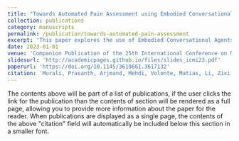 ```yaml
---
title: "Towards Automated Pain Assessment using Embodied Conversational Agents"
collection: publications
category: manuscripts
permalink: /publication/towards-automated-pain-assessment
excerpt: 'This paper explores the use of Embodied Conversational Agents to automate pain assessment, focusing on multimodal narratives and empathic feedback.'
date: 2023-01-01
venue: 'Companion Publication of the 25th International Conference on Multimodal Interaction (ICMI \'23 Companion)'
slidesurl: 'http://academicpages.github.io/files/slides_icmi23.pdf'
paperurl: 'https://doi.org/10.1145/3610661.3617132'
citation: 'Murali, Prasanth, Arjmand, Mehdi, Volonte, Matias, Li, Zixi, Griffith, James, Paasche-Orlow, Michael, and Bickmore, Timothy. (2023). &quot;Towards Automated Pain Assessment using Embodied Conversational Agents.&quot; <i>Companion Publication of the 25th International Conference on Multimodal Interaction (ICMI &#39;23 Companion)</i>, 131–140. Association for Computing Machinery, New York, NY, USA. DOI: <a href="https://doi.org/10.1145/3610661.3617132">10.1145/3610661.3617132</a>.'
---
```


The contents above will be part of a list of publications, if the user clicks the link for the publication than the contents of section will be rendered as a full page, allowing you to provide more information about the paper for the reader. When publications are displayed as a single page, the contents of the above "citation" field will automatically be included below this section in a smaller font.